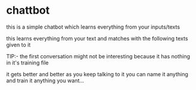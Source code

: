 # chattbot
this is a simple chatbot which learns everything from your inputs/texts

this learns everything from your text and matches with the following texts given to it

TIP:- the first conversation might not be interesting because it has nothing in it's training file

  it gets better and better as you keep talking to it
  you can name it anything and train it anything you want...
